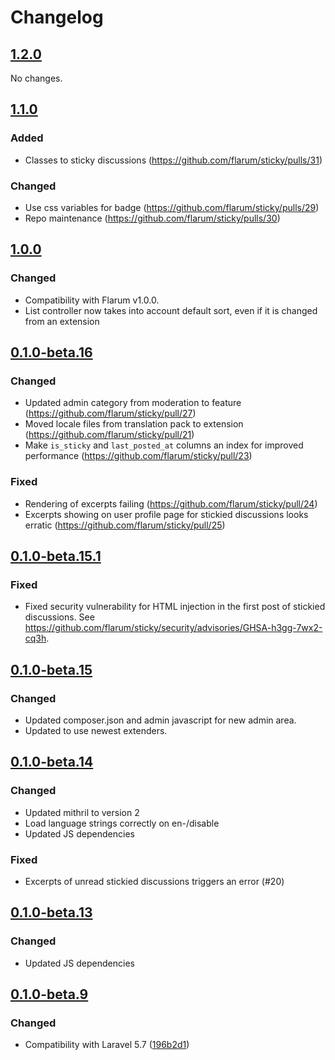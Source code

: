# Changelog

## [1.2.0](https://github.com/flarum/sticky/compare/v1.1.0...v1.2.0)

No changes.

## [1.1.0](https://github.com/flarum/sticky/compare/v1.0.0...v1.1.0)

### Added
- Classes to sticky discussions (https://github.com/flarum/sticky/pulls/31)

### Changed
- Use css variables for badge (https://github.com/flarum/sticky/pulls/29)
- Repo maintenance (https://github.com/flarum/sticky/pulls/30)

## [1.0.0](https://github.com/flarum/sticky/compare/v0.1.0-beta.16...v1.0.0)

### Changed
- Compatibility with Flarum v1.0.0.
- List controller now takes into account default sort, even if it is changed from an extension 

## [0.1.0-beta.16](https://github.com/flarum/sticky/compare/v0.1.0-beta.15.1...v0.1.0-beta.16)

### Changed
- Updated admin category from moderation to feature (https://github.com/flarum/sticky/pull/27)
- Moved locale files from translation pack to extension (https://github.com/flarum/sticky/pull/21)
- Make `is_sticky` and `last_posted_at` columns an index for improved performance (https://github.com/flarum/sticky/pull/23)

### Fixed
- Rendering of excerpts failing (https://github.com/flarum/sticky/pull/24)
- Excerpts showing on user profile page for stickied discussions looks erratic (https://github.com/flarum/sticky/pull/25)

## [0.1.0-beta.15.1](https://github.com/flarum/sticky/compare/v0.1.0-beta.14...v0.1.0-beta.15.1)

### Fixed
- Fixed security vulnerability for HTML injection in the first post of stickied discussions. See https://github.com/flarum/sticky/security/advisories/GHSA-h3gg-7wx2-cq3h.

## [0.1.0-beta.15](https://github.com/flarum/sticky/compare/v0.1.0-beta.14...v0.1.0-beta.15)

### Changed
- Updated composer.json and admin javascript for new admin area.
- Updated to use newest extenders.

## [0.1.0-beta.14](https://github.com/flarum/sticky/compare/v0.1.0-beta.13...v0.1.0-beta.14)

### Changed
- Updated mithril to version 2
- Load language strings correctly on en-/disable
- Updated JS dependencies

### Fixed
- Excerpts of unread stickied discussions triggers an error (#20)

## [0.1.0-beta.13](https://github.com/flarum/sticky/compare/v0.1.0-beta.12...v0.1.0-beta.13)

### Changed
- Updated JS dependencies

## [0.1.0-beta.9](https://github.com/flarum/sticky/compare/v0.1.0-beta.8...v0.1.0-beta.9)

### Changed
- Compatibility with Laravel 5.7 ([196b2d1](https://github.com/flarum/sticky/commit/196b2d1bfd59ccbe440b4a56bf28f9d17e3d120e))

